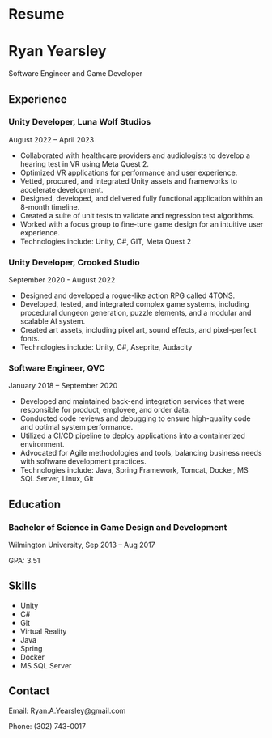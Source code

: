 <link rel="stylesheet" type="text/css" href="https://ryanyearsley.github.io/resume-style.css">

# Resume
<body>
  <div class="container">
    <h1>Ryan Yearsley</h1>
    <p>Software Engineer and Game Developer</p>
    <div class="section">
      <h2>Experience</h2>
      <h3>Unity Developer, Luna Wolf Studios</h3>
      <p>August 2022 – April 2023</p>
      <ul>
        <li>Collaborated with healthcare providers and audiologists to develop a hearing test in VR using Meta Quest 2.</li>
        <li>Optimized VR applications for performance and user experience.</li>
        <li>Vetted, procured, and integrated Unity assets and frameworks to accelerate development.</li>
        <li> Designed, developed, and delivered fully functional application within an 8-month timeline.</li>
        <li>Created a suite of unit tests to validate and regression test algorithms.</li>
        <li>Worked with a focus group to fine-tune game design for an intuitive user experience.</li>
        <li>Technologies include: Unity, C#, GIT, Meta Quest 2</li>
      </ul>
      <h3>Unity Developer, Crooked Studio</h3>
      <p>September 2020 - August 2022</p>
      <ul>
        <li>Designed and developed a rogue-like action RPG called 4TONS.</li>
        <li>Developed, tested, and integrated complex game systems, including procedural dungeon generation, puzzle elements, and a modular and scalable AI system.</li>
        <li>Created art assets, including pixel art, sound effects, and pixel-perfect fonts.</li>
        <li>Technologies include: Unity, C#, Aseprite, Audacity</li>
      </ul> 
      <h3>Software Engineer, QVC</h3>
      <p>January 2018 – September 2020</p>
      <ul>
        <li>Developed and maintained back-end integration services that were responsible for product, employee, and order data.</li>
        <li>Conducted code reviews and debugging to ensure high-quality code and optimal system performance.</li>
        <li>Utilized a CI/CD pipeline to deploy applications into a containerized environment.</li>
        <li> Advocated for Agile methodologies and tools, balancing business needs with software development practices.</li>
        <li>Technologies include: Java, Spring Framework, Tomcat, Docker, MS SQL Server, Linux, Git</li>
      </ul>
    </div>
    <div class="section">
      <h2>Education</h2>
      <h3>Bachelor of Science in Game Design and Development</h3>
      <p>Wilmington University, Sep 2013 – Aug 2017</p>
      <p>GPA: 3.51</p>
    </div>
    <div class="section">
      <h2>Skills</h2>
      <ul>
        <li>Unity</li>
        <li>C#</li>
        <li>Git</li>
        <li>Virtual Reality</li>
        <li>Java</li>
        <li>Spring</li>
        <li>Docker</li>
        <li>MS SQL Server</li>
      </ul>
    </div>
    <div class="section">
      <h2>Contact</h2>
      <p>Email: Ryan.A.Yearsley@gmail.com</p>
      <p>Phone: (302) 743-0017</p>
    </div>
  </div>
</body>